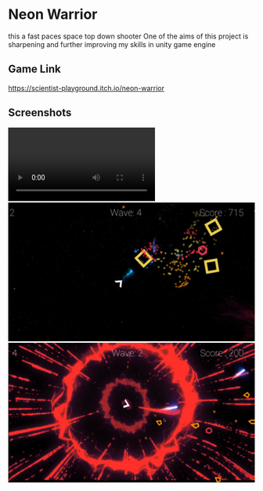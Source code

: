 # Neon Warrior
this a fast paces space top down shooter
One of the aims of this project is sharpening and further improving my skills in unity game engine

## Game Link
https://scientist-playground.itch.io/neon-warrior

## Screenshots
![img](https://github.com/abdulmalik29/Shooter_Game/blob/master/trailer/final3_Trim2.mp4)
![img1](https://github.com/abdulmalik29/Shooter_Game/blob/master/Screenshots/Capture.PNG12.PNG)
![img2](https://github.com/abdulmalik29/Shooter_Game/blob/master/Screenshots/Capture.PNGse.PNG)
